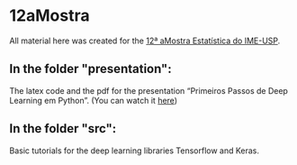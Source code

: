 # 12aMostra

All material here was created for the [12ª aMostra Estatística do IME-USP](https://www.youtube.com/channel/UCargFh7dj6ZtDcCNlw30F-w/videos).

## In the folder "presentation":
The latex code and the pdf for the presentation “Primeiros Passos de Deep Learning em Python”. (You can watch it [here](https://www.youtube.com/watch?v=PrFTP-kLzGA&t=4438s))

## In the folder "src": 
Basic tutorials for the deep learning libraries Tensorflow and Keras.
